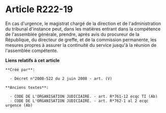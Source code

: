 # Article R222-19

En cas d'urgence, le magistrat chargé de la direction et de l'administration du tribunal d'instance peut, dans les matières
entrant dans la compétence de l'assemblée générale, prendre, après avis du procureur de la République, du directeur de
greffe, et de la commission permanente, les mesures propres à assurer la continuité du service jusqu'à la réunion de
l'assemblée compétente.

**Liens relatifs à cet article**

	**Créé par**:

	  - Décret n°2008-522 du 2 juin 2008 - art. (V)

	**Anciens textes**:

	  - CODE DE L'ORGANISATION JUDICIAIRE. - art. R*761-12 ecqc TI (Ab)
	  - CODE DE L'ORGANISATION JUDICIAIRE. - art. R*762-1 al 2 ecqc urgence (Ab)
